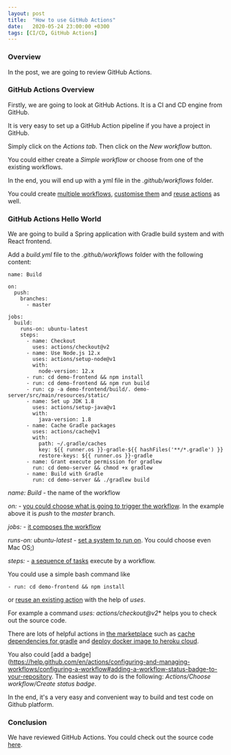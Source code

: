 ```yaml
---
layout: post
title:  "How to use GitHub Actions"
date:   2020-05-24 23:00:00 +0300
tags: [CI/CD, GitHub Actions]
---
```


### Overview

In the post, we are going to review GitHub Actions.

### GitHub Actions Overview

Firstly, we are going to look at GitHub Actions. It is a CI and CD engine from GitHub.

It is very easy to set up a GitHub Action pipeline if you have a project in GitHub.

Simply click on the *Actions tab*. Then click on the *New workflow* button.

You could either create a *Simple workflow* or choose from one of the existing workflows. 

In the end, you will end up with a yml file in the *.github/workflows* folder.

You could create [multiple workflows](https://help.github.com/en/actions/configuring-and-managing-workflows/configuring-a-workflow#about-workflows), [customise them](https://help.github.com/en/actions/reference/workflow-syntax-for-github-actions) and [reuse actions](https://help.github.com/en/actions/configuring-and-managing-workflows/configuring-a-workflow#referencing-actions-in-your-workflow) as well.

### GitHub Actions Hello World

We are going to build a Spring application with Gradle build system and with React frontend.

Add a *build.yml* file to the *.github/workflows* folder with the following content:

```
name: Build

on:
  push:
    branches:
      - master

jobs:
  build:
    runs-on: ubuntu-latest
    steps:
      - name: Checkout
        uses: actions/checkout@v2
      - name: Use Node.js 12.x
        uses: actions/setup-node@v1
        with:
          node-version: 12.x
      - run: cd demo-frontend && npm install
      - run: cd demo-frontend && npm run build
      - run: cp -a demo-frontend/build/. demo-server/src/main/resources/static/
      - name: Set up JDK 1.8
        uses: actions/setup-java@v1
        with:
          java-version: 1.8
      - name: Cache Gradle packages
        uses: actions/cache@v1
        with:
          path: ~/.gradle/caches
          key: ${{ runner.os }}-gradle-${{ hashFiles('**/*.gradle') }}
          restore-keys: ${{ runner.os }}-gradle
      - name: Grant execute permission for gradlew
        run: cd demo-server && chmod +x gradlew
      - name: Build with Gradle
        run: cd demo-server && ./gradlew build
```

*name: Build* - the name of the workflow

*on:* - [you could choose what is going to trigger the workflow](https://help.github.com/en/actions/reference/workflow-syntax-for-github-actions#on). In the example above it is *push* to the *master* branch.

*jobs:* - [it composes the workflow](https://help.github.com/en/actions/reference/workflow-syntax-for-github-actions#jobs)

*runs-on: ubuntu-latest* - [set a system to run on](https://help.github.com/en/actions/reference/workflow-syntax-for-github-actions#jobsjob_idruns-on). You could choose even Mac OS;)

*steps:* - [a sequence of tasks](https://help.github.com/en/actions/reference/workflow-syntax-for-github-actions#jobsjob_idsteps) execute by a workflow.

You could use a simple bash command like 

```- run: cd demo-frontend && npm install```
 
or [reuse an existing action](https://help.github.com/en/actions/reference/workflow-syntax-for-github-actions#jobsjob_idstepsuses) with the help of *uses*.

For example a command *uses: actions/checkout@v2** helps you to check out the source code.

There are lots of helpful actions in [the marketplace](https://github.com/marketplace) such as [cache dependencies for gradle](https://help.github.com/en/actions/language-and-framework-guides/building-and-testing-java-with-gradle#caching-dependencies) and [deploy docker image to heroku cloud](https://github.com/marketplace/actions/deploy-docker-image-to-heroku-app).

You also could [add a badge](https://help.github.com/en/actions/configuring-and-managing-workflows/configuring-a-workflow#adding-a-workflow-status-badge-to-your-repository. The easiest way to do is the following: *Actions/Choose workflow/Create status badge*.

In the end, it's a very easy and convenient way to build and test code on Github platform.

### Conclusion

We have reviewed GitHub Actions. You could check out the source code [here](https://github.com/vmaks/github-actions-helloworld).

